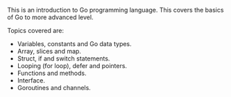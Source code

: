 This is an introduction to Go programming language. This covers the basics of Go to more advanced level.

Topics covered are:
- Variables, constants and Go data types.
- Array, slices and map.
- Struct, if and switch statements.
- Looping (for loop), defer and pointers.
- Functions and methods.
- Interface.
- Goroutines and channels.